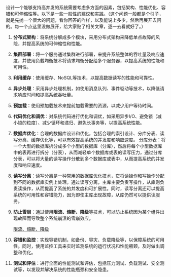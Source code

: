 设计一个能够支持高并发的系统需要考虑多方面的因素，包括架构、性能优化、容错和可伸缩性等。以下是一些一般性的建议和实践。（这个问题一般都是个引子，就是先抛一个很大的问题，看你回答的咋样，以及能说上多少，然后再展开去问的。每一个点这里没做展开，给大家贴了相关文章，逐一去看就好了。）  

1. **分布式架构**：将系统分解成多个模块，采用分布式架构来降低单点故障的风险，并提高系统的可伸缩性和性能。  

2. **集群部署**：将一个服务通过集群进行部署，来提升系统整体的吞吐量及响应速度，并使用负载均衡技术将请求均衡分配给多个服务器，以提高系统的性能和可用性。 

3. **利用缓存**：使用缓存、NoSQL等技术，以提高数据读写的性能和可靠性。  

4. **异步处理**：采用异步处理机制，如使用消息队列、事件驱动等技术，以降低请求响应时间和提高系统吞吐量。 

5. **预加载**：使用预加载技术来提前加载需要的资源，以减少用户等待时间。  

6. **代码优化和调优**：对系统代码进行优化和调优，如采用异步I/O、避免锁（减小锁的粒度）、减少循环和递归、避免长事务等，以提高系统性能。

7. **数据库优化**：合理的数据库设计和优化，包括合理的索引设计、分库分表、读写分离、缓存优化等，可以有效提高系统的并发度和响应速度。  分库分表：将一个大型的数据库拆分成多个小型的数据库（分库），然后将每个小型数据库中的表再进行拆分（分表），从而减轻单个数据库或表的读写压力，通过分库分表，可以将大量的读写操作分散到多个数据库或表中，从而提高系统的并发度和响应速度。 

8. **读写分离**：读写分离是一种常用的数据库优化技术，它将读操作和写操作分配到不同的数据库实例上处理。通过读写分离，主库主要负责写操作，从库则负责读操作，从而提高了系统的并发度和可扩展性。同时，读写分离还可以提高系统的可用性和容错能力，因为即使主库出现故障，从库仍然可以提供读服务。 

9. **防止雪崩**：通过使用**限流、熔断、降级**等技术，可以防止系统因为某个组件出现故障而导致整个系统崩溃的雪崩效应。

   [限流、熔断、降级](介绍一下限流降级熔断.md)

10. **容错和监控**：实现容错机制，如备份、容灾、负载降级等，以保障系统的可用性。同时，使用监控工具来实时监测系统的运行状况和性能瓶颈，及时做出调整和优化。 

11.  **测试和评估**：进行全面的性能测试和评估，包括压力测试、负载测试、安全测试等，以发现并解决系统的性能瓶颈和安全隐患。  